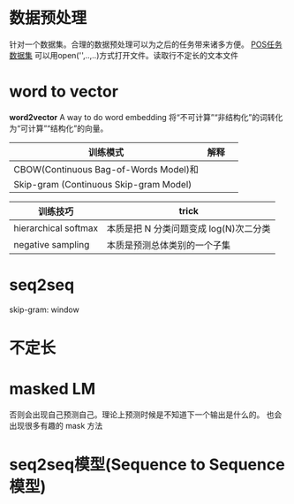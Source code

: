 # 数据预处理
针对一个数据集。合理的数据预处理可以为之后的任务带来诸多方便。
[POS任务数据集](https://zenodo.org/record/4835806#.YsLafWBBzSJ)
可以用open('',..,..)方式打开文件。读取行不定长的文本文件




# word to vector
**word2vector**
A way to do word embedding
将“不可计算”“非结构化”的词转化为“可计算”“结构化”的向量。

|训练模式|解释||
|--|--|--|
|CBOW(Continuous Bag-of-Words Model)和|||
|Skip-gram (Continuous Skip-gram Model)||



|训练技巧|trick|
|--|--|
|hierarchical softmax|本质是把 N 分类问题变成 log(N)次二分类|
|negative sampling|本质是预测总体类别的一个子集|


# seq2seq







skip-gram: window

# 不定长


# masked LM
否则会出现自己预测自己。理论上预测时候是不知道下一个输出是什么的。
也会出现很多有趣的 mask 方法

# seq2seq模型(Sequence to Sequence模型)


